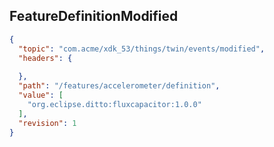 ## FeatureDefinitionModified

```json
{
  "topic": "com.acme/xdk_53/things/twin/events/modified",
  "headers": {
    
  },
  "path": "/features/accelerometer/definition",
  "value": [
    "org.eclipse.ditto:fluxcapacitor:1.0.0"
  ],
  "revision": 1
}
```
